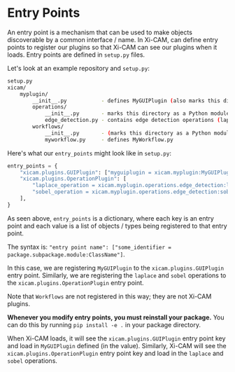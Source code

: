# Entry Points

An entry point is a mechanism that can be used to make objects discoverable by a common interface / name.
In Xi-CAM, can define entry points to register our plugins so that Xi-CAM can see our plugins when it loads.
Entry points are defined in `setup.py` files.

Let's look at an example repository and `setup.py`:

```bash
setup.py
xicam/
    myplugin/
        __init__.py           - defines MyGUIPlugin (also marks this directory as a Python module)
        operations/ 
            __init__.py       - marks this directory as a Python module
            edge_detection.py - contains edge detection operations (laplace and sobel)
        workflows/
            __init__.py       - (marks this directory as a Python module)
            myworkflow.py     - defines MyWorkflow.py
```

Here's what our `entry_points` might look like in `setup.py`:

```python
entry_points = {
    "xicam.plugins.GUIPlugin": ["myguiplugin = xicam.myplugin:MyGUIPlugin"],
    "xicam.plugins.OperationPlugin": [
        "laplace_operation = xicam.myplugin.operations.edge_detection:laplace",
        "sobel_operation = xicam.myplugin.operations.edge_detection:sobel"
    ],
}
```

As seen above, `entry_points` is a dictionary,
where each key is an entry point and each value is a list of objects / types being registered to that entry point.

The syntax is: `"entry point name": ["some_identifier = package.subpackage.module:ClassName"]`.

In this case,
we are registering `MyGUIPlugin` to the `xicam.plugins.GUIPlugin` entry point.
Similarly,
we are registering the `laplace` and `sobel` operations to the `xicam.plugins.OperationPlugin` entry point.

Note that `Workflows` are not registered in this way; they are not Xi-CAM plugins.

**Whenever you modify entry points, you must reinstall your package.**
You can do this by running `pip install -e .` in your package directory.

When Xi-CAM loads,
it will see the `xicam.plugins.GUIPlugin` entry point key 
and load in `MyGUIPlugin` defined (in the value).
Similarly, Xi-CAM will see the `xicam.plugins.OperationPlugin` entry point key
and load in the `laplace` and `sobel` operations.